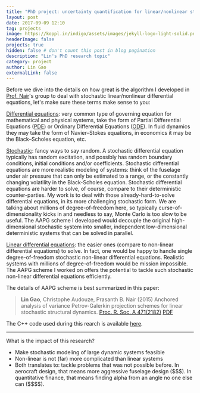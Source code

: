 ```yaml
---
title: "PhD project: uncertainty quantification for linear/nonlinear stochastic ODE"
layout: post
date: 2017-09-09 12:10
tag: projects
image: https://koppl.in/indigo/assets/images/jekyll-logo-light-solid.png
headerImage: false
projects: true
hidden: false # don't count this post in blog pagination
description: "Lin's PhD research topic"
category: project
author: Lin Gao
externalLink: false
---
```


Before we dive into the details on how great is the algorithm I developed in [Prof. Nair](http://arrow.utias.utoronto.ca/~pbn/)'s group to deal with stochastic linear/nonlinear differential equations, let's make sure these terms make sense to you:
 
[Differential equations](https://en.wikipedia.org/wiki/Differential_equation): very common type of governing equation for mathematical and physical systems, take the form of Partial Differential Equations ([PDE](https://en.wikipedia.org/wiki/Partial_differential_equation)) or Ordinary Differential Equations ([ODE](https://en.wikipedia.org/wiki/Ordinary_differential_equation)). In fluid dynamics they may take the form of Navier–Stokes equations, in economics it may be the Black–Scholes equation, etc.

 [Stochastic](https://en.wikipedia.org/wiki/Stochastic): fancy ways to say random. A stochastic differential equation typically has random excitation, and possibly has random boundary conditions, initial conditions and/or coefficients. Stochastic differential equations are more realistic modeling of systems: think of the fuselage under air pressure that can only be estimated to a range, or the constantly changing volatility in the Black-Scholes equation. Stochastic differential equations are harder to solve, of course, compare to their deterministic counter-parties. My work is to deal with those already-hard-to-solve differential equations, in its more challenging stochastic form. We are talking about millions of degree-of-freedom here, so typically curse-of-dimensionality kicks in and needless to say, Monte Carlo is too slow to be useful. The AAPG scheme I developed would decouple the original high-dimensional stochastic system into smaller, independent low-dimensional deterministic systems that can be solved in parallel.  

 [Linear differential equations](https://en.wikipedia.org/wiki/Linear_differential_equation): the easier ones (compare to non-linear differential equations) to solve. In fact, one would be happy to handle single degree-of-freedom stochastic non-linear differential equations. Realistic systems with millions of degree-of-freedom would be mission impossible. The AAPG scheme I worked on offers the potential to tackle such stochastic non-linear differential equations efficiently.  

The details of AAPG scheme is best summarized in this paper:
> **Lin Gao**, Christophe Audouze, Prasanth B. Nair (2015) Anchored analysis of variance Petrov-Galerkin projection schemes for linear stochastic structural dynamics. [Proc. R. Soc. A 471(2182)](http://rspa.royalsocietypublishing.org/content/471/2182/20150023) [PDF](https://github.com/gauss1986/gauss1986.github.io/blob/master/assets/RSPA_LinGao.pdf)

The C++ code used during this rearch is available [here](https://github.com/gauss1986/UQTK).

---

What is the impact of this research?

- Make stochastic modeling of large dynamic systems feasible
- Non-linear is not (far) more complicated than linear systems
- Both translates to: tackle problems that was not possible before. In aerocraft design, that means more aggressive fuselage design (\$\$\$). In quantitative finance, that means finding alpha from an angle no one else can (\$\$\$\$).


